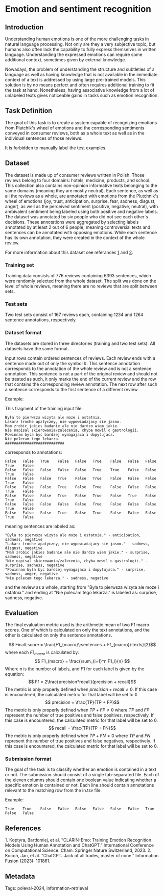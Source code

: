 # Emotion and sentiment recognition

## Introduction
Understanding human emotions is one of the more challenging tasks in natural language processing. Not only are they a very subjective topic, but humans also often lack the capability to fully express themselves in written language. Understanding the expressed emotions can require some additional context, sometimes given by external knowledge.

Nowadays, the problem of understanding the structure and subtleties of a language as well as having knowledge that is not available in the immediate context of a text is addressed by using large pre-trained models. This solution is by no means perfect and often requires additional training to fit the task at hand. Nonetheless, having associative knowledge from a lot of unlabeled texts gives noticeable gains in tasks such as emotion recognition.

## Task Definition
The goal of this task is to create a system capable of recognizing emotions from Plutchik's wheel of emotions and the corresponding sentiments conveyed in consumer reviews, both as a whole text as well as in the individual sentences of those reviews.

It is forbidden to manually label the test examples.

## Dataset
The dataset is made up of consumer reviews written in Polish. Those reviews belong to four domains: hotels, medicine, products, and school. This collection also contains non-opinion informative texts belonging to the same domains (meaning they are mostly neutral). Each sentence, as well as all the reviews as a whole, are annotated with emotions from the Plutchnik's wheel of emotions (joy, trust, anticipation, surprise, fear, sadness, disgust, anger), as well as the perceived sentiment (positive, negative, neutral), with ambivalent sentiment being labeled using both positive and negative labels. The dataset was annotated by six people who did not see each other's decisions. These annotations were aggregated by selecting labels annotated by at least 2 out of 6 people, meaning controversial texts and sentences can be annotated with opposing emotions. While each sentence has its own annotation, they were created in the context of the whole review.

For more information about this dataset see referances [1](#ref-1) and [2](#ref-2).

### Training set
Training data consists of 776 reviews containing 6393 sentences, which were randomly selected from the whole dataset. The split was done on the level of whole reviews, meaning there are no reviews that are split between sets.

### Test sets
Two test sets consist of 167 reviews each, containing 1234 and 1264 sentence annotations, respectively.

### Dataset format
The datasets are stored in three directories (training and two test sets). All datasets have the same format.

Input rows contain ordered sentences of reviews. Each review ends with a sentence made out of only the symbol #. This sentence annotation corresponds to the annotation of the whole review and is not a sentence annotation. This sentence is not a part of the original review and should not be treated as such, it only marks the end of the current review and the row that contains the corresponding review annotation. The next row after such a sentence corresponds to the first sentence of a different review.

Example:

This fragment of the training input file:
```
Była to pierwsza wizyta ale moze i ostatnia.
Lakarz troche apatyczny, nie wypowiadajacy sie jasno.
Mam zrobic jakies badanie ale nie dardzo wiem jakie.
Nie napisal skierowania/zalecenia, chyba mowil o gastrologii.
Powinnam byla byc bardzej wymagajaca i dopytujaca.
Nie polecam tego lekarza.
###########################
```
corresponds to annotations:
```
False	False	True	False	False	True	False	False	False	True	False
False	False	False	False	False	True	True	False	False	True	False
False	False	False	True	False	True	False	False	False	True	False
False	False	False	True	False	True	False	False	False	True	False
False	False	False	True	False	True	False	True	False	True	False
False	False	False	False	False	True	False	False	False	True	False
False	False	False	True	False	True	False	False	False	True	False
```
meaning sentences are labeled as:
```
"Była to pierwsza wizyta ale moze i ostatnia." - anticipation, sadness, negative
"Lakarz troche apatyczny, nie wypowiadajacy sie jasno." - sadness, disgust, negative
"Mam zrobic jakies badanie ale nie dardzo wiem jakie." - surprise, sadness, negative
"Nie napisal skierowania/zalecenia, chyba mowil o gastrologii." - surprise, sadness, negative
"Powinnam byla byc bardzej wymagajaca i dopytujaca." - surprise, sadness, anger, negative
"Nie polecam tego lekarza." - sadness, negative
```
and the review as a whole, starting from "Była to pierwsza wizyta ale moze i ostatnia." and ending at "Nie polecam tego lekarza." is labeled as: surprise, sadness, negative.


## Evaluation
The final evaluation metric used is the arithmetic mean of two F1 macro scores. One of which is calculated on only the text annotations, and the other is calculated on only the sentence annotations.


$$ Final\:score = \frac{F1_{macro}\:sentences + F1_{macro}\:texts}{2}$$
where each $F1_{macro}$ is calculated by:
$$ F1_{macro} = \frac{\sum_{i=1}^n F1_i}{n} $$
Where n is the number of labels, and F1 for each label is given by the equation:
$$ F1 = 2\frac{precision*recall}{precision + recall}$$
The metric is only properly defined when $precision + recall \neq 0$. If this case is encountered, the calculated metric for that label will be set to 0.
$$ precision = \frac{TP}{TP + FP}$$
The metric is only properly defined when $TP + FP \neq 0$ where $TP$ and $FP$ represent the number of true positives and false positives, respectively. If this case is encountered, the calculated metric for that label will be set to 0.
$$ recall = \frac{TP}{TP + FN}$$
The metric is only properly defined when $TP + FN \neq 0$ where $TP$ and $FN$ represent the number of true positives and false negatives, respectively. If this case is encountered, the calculated metric for that label will be set to 0.

### Submission format
The goal of the task is to classify whether an emotion is contained in a text or not. The submission should consist of a single tab-separated file. Each of the eleven columns should contain one boolean value indicating whether a specific emotion is contained or not. Each line should contain annotations relevant to the matching row from the in.tsv file.

Example:
```
True	True	False	False	False	False	False	False	True	False	False
```

## References
<span id="ref-1">1. Koptyra, Bartłomiej, et al. "CLARIN-Emo: Training Emotion Recognition Models Using Human Annotation and ChatGPT." International Conference on Computational Science. Cham: Springer Nature Switzerland, 2023.</span>
<span id="ref-2">2. Kocoń, Jan, et al. "ChatGPT: Jack of all trades, master of none." Information Fusion (2023): 101861.</span>

## Metadata
Tags: poleval-2024, information-retrieval


